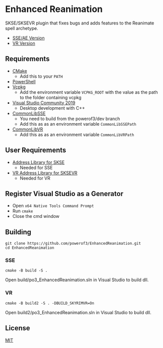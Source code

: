 # Enhanced Reanimation

SKSE/SKSEVR plugin that fixes bugs and adds features to the Reanimate spell archetype.

*	[SSE/AE Version](https://www.nexusmods.com/skyrimspecialedition/mods/43500)
*	[VR Version](https://www.nexusmods.com/skyrimspecialedition/mods/59512)

## Requirements
* [CMake](https://cmake.org/)
	* Add this to your `PATH`
* [PowerShell](https://github.com/PowerShell/PowerShell/releases/latest)
* [Vcpkg](https://github.com/microsoft/vcpkg)
	* Add the environment variable `VCPKG_ROOT` with the value as the path to the folder containing vcpkg
* [Visual Studio Community 2019](https://visualstudio.microsoft.com/)
	* Desktop development with C++
* [CommonLibSSE](https://github.com/powerof3/CommonLibSSE/tree/dev)
	* You need to build from the powerof3/dev branch
	* Add this as as an environment variable `CommonLibSSEPath`
* [CommonLibVR](https://github.com/alandtse/CommonLibVR/tree/vr)
	* Add this as as an environment variable `CommonLibVRPath`

## User Requirements
* [Address Library for SKSE](https://www.nexusmods.com/skyrimspecialedition/mods/32444)
	* Needed for SSE
* [VR Address Library for SKSEVR](https://www.nexusmods.com/skyrimspecialedition/mods/58101)
	* Needed for VR
## Register Visual Studio as a Generator
* Open `x64 Native Tools Command Prompt`
* Run `cmake`
* Close the cmd window

## Building
```
git clone https://github.com/powerof3/EnhancedReanimation.git
cd EnhancedReanimation
```
### SSE
```
cmake -B build -S .
```
Open build/po3_EnhancedReanimation.sln in Visual Studio to build dll.
### VR
```
cmake -B build2 -S . -DBUILD_SKYRIMVR=On
```
Open build2/po3_EnhancedReanimation.sln in Visual Studio to build dll.

## License
[MIT](LICENSE)
